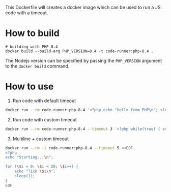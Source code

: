 This Dockerfile will creates a docker image which can be used to run a JS code with a timeout.

# How to build

```
# building with PHP 8.4
docker build --build-arg PHP_VERSION=8.4 -t code-runner:php-8.4 .
```

The Nodejs version can be specified by passing the `PHP_VERSION` argument to the `docker build` command.

# How to use

1. Run code with default timeout

```sh
docker run --rm code-runner:php-8.4 '<?php echo "Hello from PHP\n"; sleep(2);'
```

2. Run code with custom timeout

```sh
docker run --rm code-runner:php-8.4 --timeout 3 '<?php while(true) { echo "Looping\n"; sleep(1); }'
```

3. Multiline + custom timeout

```sh
docker run --rm -i code-runner:php-8.4 --timeout 5 <<EOF
<?php
echo "Starting...\n";

for (\$i = 0; \$i < 20; \$i++) {
    echo "Tick \$i\n";
    sleep(1);
}
EOF
```
